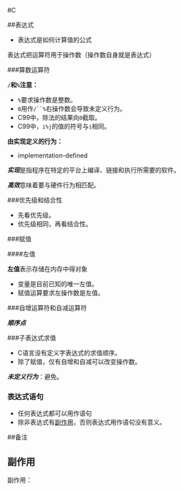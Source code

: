 #C

##表达式

- 表达式是如何计算值的公式

表达式把运算符用于操作数（操作数自身就是表达式）

###算数运算符

**`/`和`%`注意：**

- `%`要求操作数是整数。
- `0`用作`/``%`右操作数会导致未定义行为。
- C99中，除法的结果向`0`截取。
- C99中，`i%j`的值的符号与`i`相同。

**由实现定义的行为：**
  
- implementation-defined

***实现***是指程序在特定的平台上编译、链接和执行所需要的软件。

***高效***意味着要与硬件行为相匹配。

###优先级和结合性

- 先看优先级。
- 优先级相同，再看结合性。

###赋值



####左值

**左值**表示存储在内存中得对象

- 变量是目前已知的唯一左值。
- 赋值运算要求左操作数是左值。

###自增运算符和自减运算符
	
  ***顺序点***

###子表达式求值
  
  - C语言没有定义字表达式的求值顺序。
  - 除了赋值，仅有自增和自减可以改变操作数。
  
  ***未定义行为***：避免。

### 表达式语句

  - 任何表达式都可以用作语句
  - 除非表达式有[副作用](#side_effect)，否则表达式用作语句没有意义。

##备注

## <a id="side_effect"></a> 副作用 ##

  副作用：






















